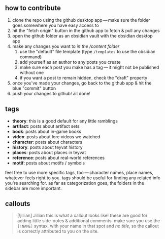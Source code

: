 ## how to contribute
1. clone the repo using the github desktop app — make sure the folder goes somewhere you have easy access to
2. hit the "fetch origin" button in the github app to fetch & pull any changes
3. open the github folder as an obsidian vault with the obsidian desktop app
4. make any changes you want to *in the /content folder*
	1. use the "default" file template (type `/templates` to use the obsidian command)
	2. add yourself as an author to any posts you create
	3. make sure each post you make has a tag — it might not be published without one
	4. if you want a post to remain hidden, check the "draft" property
5. once you've made your changes, go back to the github app & hit the blue "commit" button
6. push your changes to github! all done!

## tags
- **theory**: this is a good default for any little ramblings
- **artifact**: posts about artifact sets
- **book**: posts about in-game books
- **video**: posts about lore videos we watched
- **character**: posts about characters
- **history**: posts about teyvat history
- **places**: posts about places in teyvat
- **reference**: posts about real-world references
- **motif**: posts about motifs / symbols

feel free to use more specific tags, too — character names, place names, whatever feels right to you. tags should be useful for finding any related info you're searching for. as far as categorization goes, the folders in the sidebar are more important.
## callouts

> [!jillian] Jillian
> this is what a callout looks like! these are good for adding little side-notes & additional comments. make sure you use the `[!NAME]` syntax, with your name in that spot and *no title*, so the callout is correctly attributed to you on the site. 

